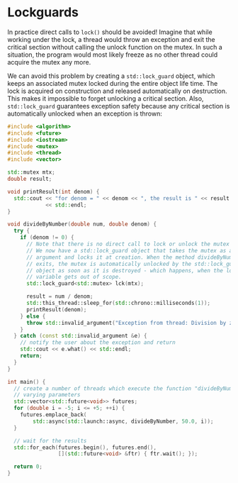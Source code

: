 # Lockguards

In practice direct calls to `lock()` should be avoided! Imagine that while
working under the lock, a thread would throw an exception and exit the
critical section without calling the unlock function on the mutex. In such a
situation, the program would most likely freeze as no other thread could
acquire the mutex any more.

We can avoid this problem by creating a `std::lock_guard` object, which keeps an
associated mutex locked during the entire object life time. The lock is
acquired on construction and released automatically on destruction. This makes
it impossible to forget unlocking a critical section. Also, `std::lock_guard`
guarantees exception safety because any critical section is automatically
unlocked when an exception is thrown:

```cpp
#include <algorithm>
#include <future>
#include <iostream>
#include <mutex>
#include <thread>
#include <vector>

std::mutex mtx;
double result;

void printResult(int denom) {
  std::cout << "for denom = " << denom << ", the result is " << result
            << std::endl;
}

void divideByNumber(double num, double denom) {
  try {
    if (denom != 0) {
      // Note that there is no direct call to lock or unlock the mutex anymore.
      // We now have a std::lock_guard object that takes the mutex as an 
      // argument and locks it at creation. When the method divideByNumber 
      // exits, the mutex is automatically unlocked by the std::lock_guard 
      // object as soon as it is destroyed - which happens, when the local 
      // variable gets out of scope.
      std::lock_guard<std::mutex> lck(mtx);

      result = num / denom;
      std::this_thread::sleep_for(std::chrono::milliseconds(1));
      printResult(denom);
    } else {
      throw std::invalid_argument("Exception from thread: Division by zero!");
    }
  } catch (const std::invalid_argument &e) {
    // notify the user about the exception and return
    std::cout << e.what() << std::endl;
    return;
  }
}

int main() {
  // create a number of threads which execute the function "divideByNumber" with
  // varying parameters
  std::vector<std::future<void>> futures;
  for (double i = -5; i <= +5; ++i) {
    futures.emplace_back(
        std::async(std::launch::async, divideByNumber, 50.0, i));
  }

  // wait for the results
  std::for_each(futures.begin(), futures.end(),
                [](std::future<void> &ftr) { ftr.wait(); });

  return 0;
}
```
